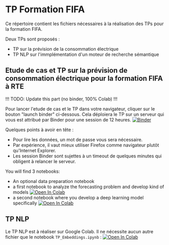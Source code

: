 ﻿# TP Formation FIFA

Ce répertoire contient les fichiers nécessaires à la réalisation des TPs pour la formation FIFA.

Deux TPs sont proposés :

* TP sur la prévision de la consommation électrique 
* TP NLP sur l'immplémentation d'un moteur de recherche sémantique

## Etude de cas et TP sur la prévision de consommation électrique pour la formation FIFA à RTE

!!! TODO: Update this part (no binder, 100% Colab) !!!

Pour lancer l'etude de cas et le TP dans votre navigateur, cliquer sur le bouton "launch binder" ci-dessous. Cela déploiera le TP sur un serveur qui vous est attribué par Binder pour une session de 12 heures. 
[![Binder](https://mybinder.org/badge.svg)](https://mybinder.org/v2/gh/rte-france/Formation_FIFA/master)

Quelques points à avoir en tête :
* Pour lire les données, un mot de passe vous sera nécessaire.
* Par expérience, il vaut mieux utiliser Firefox comme navigateur plutôt qu'Internet Explorer.
* Les session Binder sont sujettes à un timeout de quelques minutes qui obligent à relancer le serveur.

You will find 3 notebooks:
* An optional data preparation notebook
* a first notebook to analyze the forecasting problem and develop kind of models [![Open In Colab](https://colab.research.google.com/assets/colab-badge.svg)](https://colab.research.google.com/github/rte-france/Formation_FIFA/blob/FIFA_2024/TP_Prev_conso/etude_de_cas_conso-systeme_expert_ML.ipynb)
* a second notebook where you develop a deep learning model specifically [![Open In Colab](https://colab.research.google.com/assets/colab-badge.svg)](https://colab.research.google.com/github/rte-france/Formation_FIFA/blob/FIFA_2024/TP_Prev_conso/etude_de_cas_conso-deep_learning.ipynb)

## TP NLP

Le TP NLP est à réaliser sur Google Colab. Il ne nécessite aucun autre fichier que le notebook `TP_Embeddings.ipynb` : [![Open In Colab](https://colab.research.google.com/assets/colab-badge.svg)](https://colab.research.google.com/github/rte-france/Formation_FIFA/blob/FIFA_2024/TP_NLP/TP_Embeddings.ipynb)